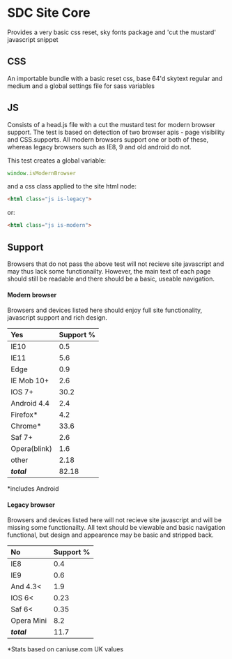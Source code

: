 # SDC Site Core
Provides a very basic css reset, sky fonts package and 'cut the mustard' javascript snippet

## CSS
An importable bundle with a basic reset css, base 64'd skytext regular and medium and a global settings file for sass variables

## JS
Consists of a head.js file with a cut the mustard test for modern browser support. The test is based on detection of two browser apis - page visibility and CSS.supports. All modern browsers support one or both of these, whereas legacy browsers such as IE8, 9 and old android do not.

This test creates a global variable:

```javascript 
window.isModernBrowser
``` 
and a css class applied to the site html node:

```html
<html class="js is-legacy">
```
or:

```html
<html class="js is-modern">
```

## Support
Browsers that do not pass the above test will not recieve site javascript and may thus lack some functionailty. However, the main text of each page should still be readable and there should be a basic, useable navigation.

#### Modern browser
Browsers and devices listed here should enjoy full site functionality, javascript support and rich design.

| Yes          | Support % |
| :----------  | :------   |
| IE10         | 0.5       |
| IE11         | 5.6       | 
| Edge         | 0.9       |
| IE Mob 10+   | 2.6       |
| IOS 7+       | 30.2      |
| Android 4.4  | 2.4       |
| Firefox*     | 4.2       |
| Chrome*      | 33.6      |
| Saf 7+       | 2.6       |
| Opera(blink) | 1.6       |
| other        | 2.18      |
| ***total***  | 82.18     |
*includes Android

#### Legacy browser
Browsers and devices listed here will not recieve site javascript and will be missing some functionailty. All text should be viewable and basic navigation functional, but design and appearence may be basic and stripped back.

| No           | Support % |
| :----------  | :----     |
| IE8          | 0.4       |
| IE9          | 0.6       |
| And 4.3<     | 1.9       |
| IOS 6<       | 0.23      |
| Saf 6<       | 0.35      |
| Opera Mini   | 8.2       |
| ***total***  | 11.7      |
*Stats based on caniuse.com UK values
